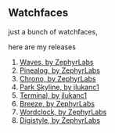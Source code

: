 ## Watchfaces
just a bunch of watchfaces, 

here are my releases

1. [Waves, by ZephyrLabs](https://zephyrlabs.github.io/Watchfaces/Waves/)
2. [Pinealog, by ZephyrLabs](https://zephyrlabs.github.io/Watchfaces/Pinealog/)
3. [Chrono, by ZephyrLabs](https://zephyrlabs.github.io/Watchfaces/Chrono/)
4. [Park Skyline, by jlukanc1](https://zephyrlabs.github.io/Watchfaces/ParkSkyline/)
5. [Terminal, by jlukanc1](https://zephyrlabs.github.io/Watchfaces/Terminal/)
6. [Breeze, by ZephyrLabs](https://zephyrlabs.github.io/Watchfaces/Breeze/)
7. [Wordclock, by ZephyrLabs](https://zephyrlabs.github.io/Watchfaces/Wordclock/)
8. [Digistyle, by ZephyrLabs](https://zephyrlabs.github.io/Watchfaces/Digistyle/)
